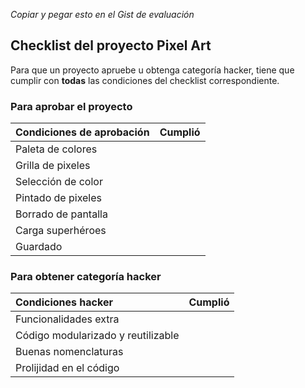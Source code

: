 *Copiar y pegar esto en el Gist de evaluación*

## Checklist del proyecto Pixel Art
Para que un proyecto apruebe u obtenga categoría hacker, tiene que cumplir con **todas** las condiciones del checklist correspondiente.

### Para aprobar el proyecto
| Condiciones de aprobación                       | Cumplió |
| :----------------------------------------------- | ------- |
| Paleta de colores		                      |         |
| Grilla de pixeles								  |         |
| Selección de color               |         |
| Pintado de pixeles				              |         |
| Borrado de pantalla				              |         |
| Carga superhéroes							      |         |
| Guardado							  |         |

### Para obtener categoría hacker
| Condiciones hacker                     | Cumplió |
| :-------------------------------------- | ------- |
| Funcionalidades extra 			  |         |
| Código modularizado y reutilizable 			  |         |
| Buenas nomenclaturas 			              |         |
| Prolijidad en el código				  |			|

